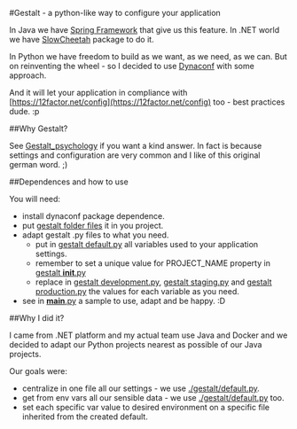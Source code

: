 #Gestalt - a python-like way to configure your application

In Java we have [Spring Framework](https://spring.io/) that give us this feature. In .NET world we have 
[SlowCheetah](https://marketplace.visualstudio.com/items?itemName=VisualStudioProductTeam.SlowCheetah-XMLTransforms) 
package to do it.

In Python we have freedom to build as we want, as we need, as we can. But on reinventing the wheel - so I decided to 
use [Dynaconf](http://brunorocha.org/python/dynaconf-let-your-settings-to-be-dynamic.html) with some approach.

And it will let your application in compliance with [https://12factor.net/config](https://12factor.net/config) too - 
best practices dude. :p

##Why Gestalt?

See [Gestalt_psychology](https://en.wikipedia.org/wiki/Gestalt_psychology) if you want a kind answer.
In fact is because settings and configuration are very common and I like of this original german word. ;)

##Dependences and how to use

You will need:
 * install dynaconf package dependence.
 * put [gestalt folder files](./gestalt) it in you project.
 * adapt gestalt .py files to what you need.
   - put in [gestalt default.py](./gestalt/default.py) all variables used to your application settings.
   - remember to set a unique value for PROJECT_NAME property in [gestalt __init__.py](./gestalt/__init__.py)
   - replace in [gestalt development.py](./gestalt/development.py), [gestalt staging.py](./gestalt/staging.py) 
   and [gestalt production.py](./gestalt/production.py) the values for each variable as you need.
 * see in [__main__.py](./__main__.py) a sample to use, adapt and be happy. :D

##Why I did it?

I came from .NET platform and my actual team use Java and Docker and we decided to adapt our Python projects nearest as 
possible of our Java projects.

Our goals were:
 * centralize in one file all our settings - we use [./gestalt/default.py](./gestalt/default.py).
 * get from env vars all our sensible data - we use [./gestalt/default.py](./gestalt/default.py) too.
 * set each specific var value to desired environment on a specific file inherited from the created default.
